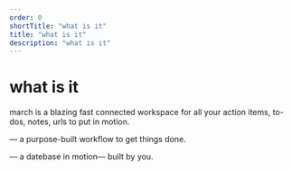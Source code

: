 ```yaml
---
order: 0
shortTitle: "what is it"
title: "what is it"
description: "what is it"
---
```


# what is it

march is a blazing fast connected workspace for all your action items, to-dos, notes, urls to put in motion.

— a purpose-built workflow to get things done.

— a datebase in motion— built by you.
